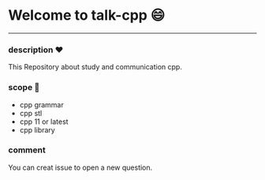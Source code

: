 # Welcome to talk-cpp :smile:
---
### description :heart:
This Repository about study and communication cpp.

### scope :rainbow:
- cpp grammar
- cpp stl
- cpp 11 or latest
- cpp library

### comment
You can creat issue to open a new question.
